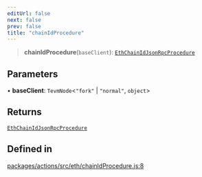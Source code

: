 ```yaml
---
editUrl: false
next: false
prev: false
title: "chainIdProcedure"
---
```


> **chainIdProcedure**(`baseClient`): [`EthChainIdJsonRpcProcedure`](/reference/tevm/actions/type-aliases/ethchainidjsonrpcprocedure/)

## Parameters

• **baseClient**: `TevmNode`\<`"fork"` \| `"normal"`, `object`\>

## Returns

[`EthChainIdJsonRpcProcedure`](/reference/tevm/actions/type-aliases/ethchainidjsonrpcprocedure/)

## Defined in

[packages/actions/src/eth/chainIdProcedure.js:8](https://github.com/evmts/tevm-monorepo/blob/main/packages/actions/src/eth/chainIdProcedure.js#L8)
